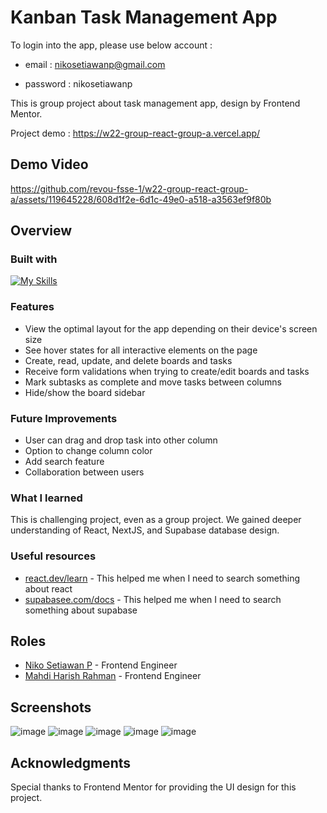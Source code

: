 # Kanban Task Management App

To login into the app, please use below account :

- email : nikosetiawanp@gmail.com

- password : nikosetiawanp

This is group project about task management app, design by Frontend Mentor.

Project demo : https://w22-group-react-group-a.vercel.app/

## Demo Video

https://github.com/revou-fsse-1/w22-group-react-group-a/assets/119645228/608d1f2e-6d1c-49e0-a518-a3563ef9f80b

## Overview

### Built with

[![My Skills](https://skillicons.dev/icons?i=html,tailwind,ts,react,next,supabase,postgres&perline=10)](https://skillicons.dev)

### Features

- View the optimal layout for the app depending on their device's screen size
- See hover states for all interactive elements on the page
- Create, read, update, and delete boards and tasks
- Receive form validations when trying to create/edit boards and tasks
- Mark subtasks as complete and move tasks between columns
- Hide/show the board sidebar

### Future Improvements

- User can drag and drop task into other column
- Option to change column color
- Add search feature
- Collaboration between users

### What I learned

This is challenging project, even as a group project. We gained deeper understanding of React, NextJS, and Supabase database design.

### Useful resources

- [react.dev/learn](https://react.dev/learn) - This helped me when I need to search something about react
- [supabasee.com/docs](https://supabase.com/docs/reference/javascript/initializing) - This helped me when I need to search something about supabase
## Roles

- [Niko Setiawan P](https://github.com/nikosetiawanp) - Frontend Engineer
- [Mahdi Harish Rahman](https://github.com/mahdiharish) - Frontend Engineer
## Screenshots

<img src='https://res.cloudinary.com/dz209s6jk/image/upload/v1654885206/Challenges/jc26dvdz8ou8mvbu08uh.jpg' alt='image' />
<img src='https://res.cloudinary.com/dz209s6jk/image/upload/v1654885265/Challenges/blovaxconu7jof5w2rbu.jpg' alt='image' />
<img src='https://res.cloudinary.com/dz209s6jk/image/upload/v1654885265/Challenges/ni33puw1yoksdrpldzgt.jpg' alt='image' />
<img src='https://res.cloudinary.com/dz209s6jk/image/upload/v1654885327/Challenges/waoapejtl5cpjy9makop.jpg' alt='image' />
<img src='https://res.cloudinary.com/dz209s6jk/image/upload/v1654885327/Challenges/pbqyx2jh4tq5pbumt8zz.jpg' alt='image' />



## Acknowledgments

Special thanks to Frontend Mentor for providing the UI design for this project.
